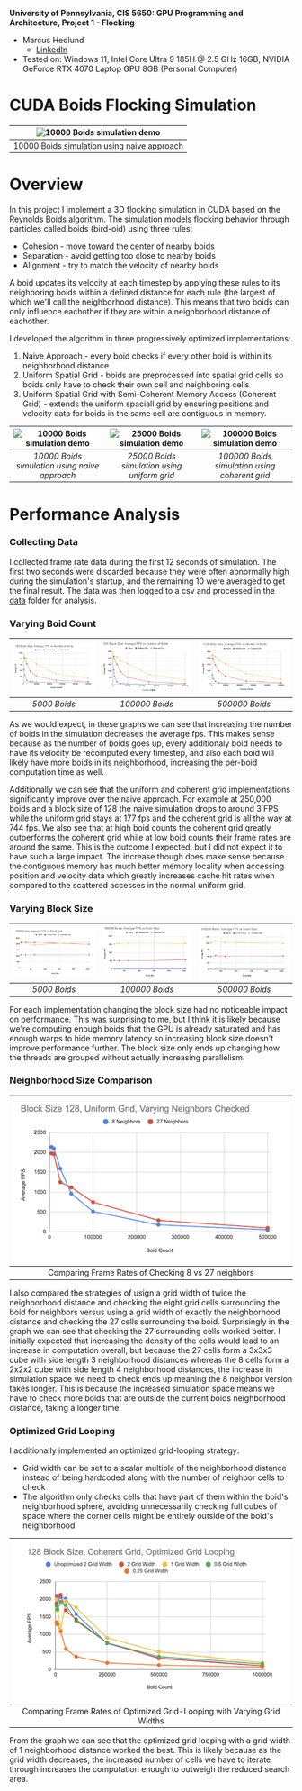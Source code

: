 **University of Pennsylvania, CIS 5650: GPU Programming and Architecture,
Project 1 - Flocking**

* Marcus Hedlund
  * [LinkedIn](https://www.linkedin.com/in/marcushedlund/)
* Tested on: Windows 11, Intel Core Ultra 9 185H @ 2.5 GHz 16GB, NVIDIA GeForce RTX 4070 Laptop GPU 8GB (Personal Computer)

# CUDA Boids Flocking Simulation
|![10000 Boids simulation demo](images/10000BoidGif.gif)|
|:--:|
|10000 Boids simulation using naive approach|

# Overview

In this project I implement a 3D flocking simulation in CUDA based on the Reynolds Boids algorithm. The simulation models flocking behavior through particles called boids (bird-oid) using three rules:

* Cohesion - move toward the center of nearby boids
* Separation - avoid getting too close to nearby boids
* Alignment - try to match the velocity of nearby boids

A boid updates its velocity at each timestep by applying these rules to its neighboring boids within a defined distance for each rule (the largest of which we'll call the neighborhood distance). This means that two boids can only influence eachother if they are within a neighborhood distance of eachother.

I developed the algorithm in three progressively optimized implementations:
1. Naive Approach - every boid checks if every other boid is within its neighborhood distance
2. Uniform Spatial Grid - boids are preprocessed into spatial grid cells so boids only have to check their own cell and neighboring cells
3. Uniform Spatial Grid with Semi-Coherent Memory Access (Coherent Grid) - extends the uniform spaciall grid by ensuring positions and velocity data for boids in the same cell are contiguous in memory.

|![10000 Boids simulation demo](images/10000BoidGif.gif)| ![25000 Boids simulation demo](images/25000BoidGif.gif) | ![100000 Boids simulation demo](images/100000BoidGif.gif) |
|:--:|:--:|:--:|
| *10000 Boids simulation using naive approach* | *25000 Boids simulation using uniform grid* | *100000 Boids simulation using coherent grid* |

# Performance Analysis

### Collecting Data

I collected frame rate data during the first 12 seconds of simulation. The first two seconds were discarded because they were often abnormally high during the simulation's startup, and the remaining 10 were averaged to get the final result. The data was then logged to a csv and processed in the [data](https://github.com/mhedlund7/Project1-CUDA-Flocking/tree/main/data) folder for analysis.

### Varying Boid Count
|![128 Block Size Boids: Average FPS vs Number of Boids](images/AverageFPSvsNumBoids1.png)|![256 Block Size Boids: Average FPS vs Number of Boids](images/AverageFPSvsNumBoids2.png)|![1024 Block Size Boids: Average FPS vs Number of Boids](images/AverageFPSvsNumBoids3.png)|
|:--:|:--:|:--:|
| *5000 Boids* | *100000 Boids* | *500000 Boids* |

As we would expect, in these graphs we can see that increasing the number of boids in the simulation decreases the average fps. This makes sense because as the number of boids goes up, every additionaly boid needs to have its velocity be recomputed every timestep, and also each boid will likely have more boids in its neighborhood, increasing the per-boid computation time as well.

Additionally we can see that the uniform and coherent grid implementations significantly improve over the naive approach. For example at 250,000 boids and a block size of 128 the naive simulation drops to around 3 FPS while the uniform grid stays at 177 fps and the coherent grid is all the way at 744 fps. We also see that at high boid counts the coherent grid greatly outperforms the coherent grid while at low boid counts their frame rates are around the same. This is the outcome I expected, but I did not expect it to have such a large impact. The increase though does make sense because the contiguous memory has much better memory locality when accessing position and velocity data which greatly increases cache hit rates when compared to the scattered accesses in the normal uniform grid.

### Varying Block Size
|![5000 Boids: Average FPS vs BlockSize](images/AverageFPSvsBlockSize1.png)|![100000 Boids: Average FPS vs BlockSize](images/AverageFPSvsBlockSize2.png)|![500000 Boids: Average FPS vs BlockSize](images/AverageFPSvsBlockSize3.png)|
|:--:|:--:|:--:|
| *5000 Boids* | *100000 Boids* | *500000 Boids* |

For each implementation changing the block size had no noticeable impact on performance. This was surprising to me, but I think it is likely because we're computing enough boids that the GPU is already saturated and has enough warps to hide memory latency so increasing block size doesn't improve performance further. The block size only ends up changing how the threads are grouped without actually increasing parallelism.

### Neighborhood Size Comparison

|![Comparing Frame Rates of Checking 8 vs 27 neighbors](images/NumNeighborsChecked.png)|
|:--:|
|Comparing Frame Rates of Checking 8 vs 27 neighbors|

I also compared the strategies of usign a grid width of twice the neighborhood distance and checking the eight grid cells surrounding the boid for neighbors versus using a grid width of exactly the neighborhood distance and checking the 27 cells surrounding the boid.
Surprisingly in the graph we can see that checking the 27 surrounding cells worked better. I initially expected that increasing the density of the cells would lead to an increase in computation overall, but because the 27 cells form a 3x3x3 cube with side length 3 neighborhood distances whereas the 8 cells form a 2x2x2 cube with side length 4 neighborhood distances, the increase in simulation space we need to check ends up meaning the 8 neighbor version takes longer. This is because the increased simulation space means we have to check more boids that are outside the current boids neighborhood distance, taking a longer time.

### Optimized Grid Looping

I additionally implemented an optimized grid-looping strategy:
* Grid width can be set to a scalar multiple of the neighborhood distance instead of being hardcoded along with the number of neighbor cells to check
* The algorithm only checks cells that have part of them within the boid's neighborhood sphere, avoiding unnecessarily checking full cubes of space where the corner cells might be entirely outside of the boid's neighborhood

|![Comparing Frame Rates of Optimized Grid-Looping with Varying Grid Widths](images/GridLoopingOptimization.png)|
|:--:|
|Comparing Frame Rates of Optimized Grid-Looping with Varying Grid Widths|
From the graph we can see that the optimized grid looping with a grid width of 1 neighborhood distance worked the best. This is likely because as the grid width decreases, the increased number of cells we have to iterate through increases the computation enough to outweigh the reduced search area. 
